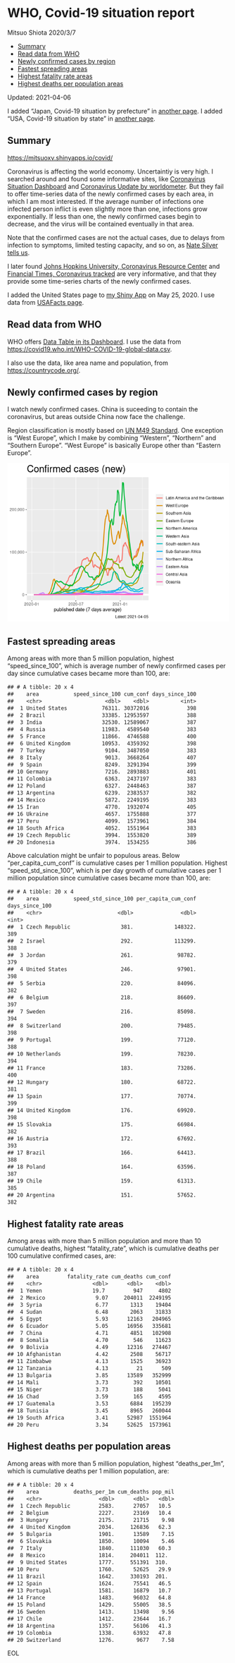 WHO, Covid-19 situation report
================
Mitsuo Shiota
2020/3/7

-   [Summary](#summary)
-   [Read data from WHO](#read-data-from-who)
-   [Newly confirmed cases by region](#newly-confirmed-cases-by-region)
-   [Fastest spreading areas](#fastest-spreading-areas)
-   [Highest fatality rate areas](#highest-fatality-rate-areas)
-   [Highest deaths per population
    areas](#highest-deaths-per-population-areas)

Updated: 2021-04-06

I added “Japan, Covid-19 situation by prefecture” in [another
page](Japan.md). I added “USA, Covid-19 situation by state” in [another
page](USA.md).

## Summary

<https://mitsuoxv.shinyapps.io/covid/>

Coronavirus is affecting the world economy. Uncertaintiy is very high. I
searched around and found some informative sites, like [Coronavirus
Situation
Dashboard](https://who.maps.arcgis.com/apps/opsdashboard/index.html#/c88e37cfc43b4ed3baf977d77e4a0667)
and [Coronavirus Update by
worldometer](https://www.worldometers.info/coronavirus/). But they fail
to offer time-series data of the newly confirmed cases by each area, in
which I am most interested. If the average number of infections one
infected person inflict is even slightly more than one, infections grow
exponentially. If less than one, the newly confirmed cases begin to
decrease, and the virus will be contained eventually in that area.

Note that the confirmed cases are not the actual cases, due to delays
from infection to symptoms, limited testing capacity, and so on, as
[Nate Silver tells
us](https://fivethirtyeight.com/features/coronavirus-case-counts-are-meaningless/).

I later found [Johns Hopkins University, Coronavirus Resource
Center](https://coronavirus.jhu.edu/) and [Financial Times, Coronavirus
tracked](https://www.ft.com/content/a26fbf7e-48f8-11ea-aeb3-955839e06441)
are very informative, and that they provide some time-series charts of
the newly confirmed cases.

I added the United States page to [my Shiny
App](https://mitsuoxv.shinyapps.io/covid/) on May 25, 2020. I use data
from [USAFacts
page](https://usafacts.org/visualizations/coronavirus-covid-19-spread-map/).

## Read data from WHO

WHO offers [Data Table in its Dashboard](https://covid19.who.int/table).
I use the data from
<https://covid19.who.int/WHO-COVID-19-global-data.csv>.

I also use the data, like area name and population, from
<https://countrycode.org/>.

## Newly confirmed cases by region

I watch newly confirmed cases. China is suceeding to contain the
coronavirus, but areas outside China now face the challenge.

Region classification is mostly based on [UN M49
Standard](https://unstats.un.org/unsd/methodology/m49/). One exception
is “West Europe”, which I make by combining “Western”, “Northern” and
“Southern Europe”. “West Europe” is basically Europe other than “Eastern
Europe”.

![](README_files/figure-gfm/chart-1.png)<!-- -->

## Fastest spreading areas

Among areas with more than 5 million population, highest
“speed\_since\_100”, which is average number of newly confirmed cases
per day since cumulative cases became more than 100, are:

    ## # A tibble: 20 x 4
    ##    area           speed_since_100 cum_conf days_since_100
    ##    <chr>                    <dbl>    <dbl>          <int>
    ##  1 United States           76311. 30372016            398
    ##  2 Brazil                  33385. 12953597            388
    ##  3 India                   32530. 12589067            387
    ##  4 Russia                  11983.  4589540            383
    ##  5 France                  11866.  4746588            400
    ##  6 United Kingdom          10953.  4359392            398
    ##  7 Turkey                   9104.  3487050            383
    ##  8 Italy                    9013.  3668264            407
    ##  9 Spain                    8249.  3291394            399
    ## 10 Germany                  7216.  2893883            401
    ## 11 Colombia                 6363.  2437197            383
    ## 12 Poland                   6327.  2448463            387
    ## 13 Argentina                6239.  2383537            382
    ## 14 Mexico                   5872.  2249195            383
    ## 15 Iran                     4770.  1932074            405
    ## 16 Ukraine                  4657.  1755888            377
    ## 17 Peru                     4099.  1573961            384
    ## 18 South Africa             4052.  1551964            383
    ## 19 Czech Republic           3994.  1553820            389
    ## 20 Indonesia                3974.  1534255            386

Above calculation might be unfair to populous areas. Below
“per\_capita\_cum\_conf” is cumulative cases per 1 million population.
Highest “speed\_std\_since\_100”, which is per day growth of cumulative
cases per 1 million population since cumulative cases became more than
100, are:

    ## # A tibble: 20 x 4
    ##    area           speed_std_since_100 per_capita_cum_conf days_since_100
    ##    <chr>                        <dbl>               <dbl>          <int>
    ##  1 Czech Republic                381.             148322.            389
    ##  2 Israel                        292.             113299.            388
    ##  3 Jordan                        261.              98782.            379
    ##  4 United States                 246.              97901.            398
    ##  5 Serbia                        220.              84096.            382
    ##  6 Belgium                       218.              86609.            397
    ##  7 Sweden                        216.              85098.            394
    ##  8 Switzerland                   200.              79485.            398
    ##  9 Portugal                      199.              77120.            388
    ## 10 Netherlands                   199.              78230.            394
    ## 11 France                        183.              73286.            400
    ## 12 Hungary                       180.              68722.            381
    ## 13 Spain                         177.              70774.            399
    ## 14 United Kingdom                176.              69920.            398
    ## 15 Slovakia                      175.              66984.            382
    ## 16 Austria                       172.              67692.            393
    ## 17 Brazil                        166.              64413.            388
    ## 18 Poland                        164.              63596.            387
    ## 19 Chile                         159.              61313.            385
    ## 20 Argentina                     151.              57652.            382

## Highest fatality rate areas

Among areas with more than 5 million population and more than 10
cumulative deaths, highest “fatality\_rate”, which is cumulative deaths
per 100 cumulative confirmed cases, are:

    ## # A tibble: 20 x 4
    ##    area         fatality_rate cum_deaths cum_conf
    ##    <chr>                <dbl>      <dbl>    <dbl>
    ##  1 Yemen                19.7         947     4802
    ##  2 Mexico                9.07     204011  2249195
    ##  3 Syria                 6.77       1313    19404
    ##  4 Sudan                 6.48       2063    31833
    ##  5 Egypt                 5.93      12163   204965
    ##  6 Ecuador               5.05      16956   335681
    ##  7 China                 4.71       4851   102908
    ##  8 Somalia               4.70        546    11623
    ##  9 Bolivia               4.49      12316   274467
    ## 10 Afghanistan           4.42       2508    56717
    ## 11 Zimbabwe              4.13       1525    36923
    ## 12 Tanzania              4.13         21      509
    ## 13 Bulgaria              3.85      13589   352999
    ## 14 Mali                  3.73        392    10501
    ## 15 Niger                 3.73        188     5041
    ## 16 Chad                  3.59        165     4595
    ## 17 Guatemala             3.53       6884   195239
    ## 18 Tunisia               3.45       8965   260044
    ## 19 South Africa          3.41      52987  1551964
    ## 20 Peru                  3.34      52625  1573961

## Highest deaths per population areas

Among areas with more than 5 million population, highest
“deaths\_per\_1m”, which is cumulative deaths per 1 million population,
are:

    ## # A tibble: 20 x 4
    ##    area           deaths_per_1m cum_deaths pop_mil
    ##    <chr>                  <dbl>      <dbl>   <dbl>
    ##  1 Czech Republic         2583.      27057   10.5 
    ##  2 Belgium                2227.      23169   10.4 
    ##  3 Hungary                2175.      21715    9.98
    ##  4 United Kingdom         2034.     126836   62.3 
    ##  5 Bulgaria               1901.      13589    7.15
    ##  6 Slovakia               1850.      10094    5.46
    ##  7 Italy                  1840.     111030   60.3 
    ##  8 Mexico                 1814.     204011  112.  
    ##  9 United States          1777.     551391  310.  
    ## 10 Peru                   1760.      52625   29.9 
    ## 11 Brazil                 1642.     330193  201.  
    ## 12 Spain                  1624.      75541   46.5 
    ## 13 Portugal               1581.      16879   10.7 
    ## 14 France                 1483.      96032   64.8 
    ## 15 Poland                 1429.      55005   38.5 
    ## 16 Sweden                 1413.      13498    9.56
    ## 17 Chile                  1412.      23644   16.7 
    ## 18 Argentina              1357.      56106   41.3 
    ## 19 Colombia               1338.      63932   47.8 
    ## 20 Switzerland            1276.       9677    7.58

EOL
